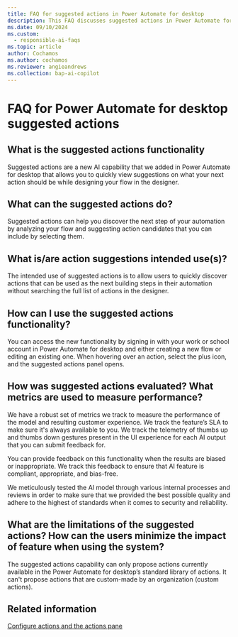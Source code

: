 ```yaml
---
title: FAQ for suggested actions in Power Automate for desktop
description: This FAQ discusses suggested actions in Power Automate for desktop and the key considerations for making use of this technology responsibly.
ms.date: 09/10/2024
ms.custom: 
  - responsible-ai-faqs
ms.topic: article
author: Cochamos
ms.author: cochamos
ms.reviewer: angieandrews
ms.collection: bap-ai-copilot
---
```

# FAQ for Power Automate for desktop suggested actions

## What is the suggested actions functionality

Suggested actions are a new AI capability that we added in Power Automate for desktop that allows you to quickly view suggestions on what your next action should be while designing your flow in the designer.

## What can the suggested actions do?  

Suggested actions can help you discover the next step of your automation by analyzing your flow and suggesting action candidates that you can include by selecting them.

## What is/are action suggestions intended use(s)?

The intended use of suggested actions is to allow users to quickly discover actions that can be used as the next building steps in their automation without searching the full list of actions in the designer.

## How can I use the suggested actions functionality?

You can access the new functionality by signing in with your work or school account in Power Automate for desktop and either creating a new flow or editing an existing one. When hovering over an action, select the plus icon, and the suggested actions panel opens.

## How was suggested actions evaluated? What metrics are used to measure performance?

We have a robust set of metrics we track to measure the performance of the model and resulting customer experience. We track the feature’s SLA to make sure it's always available to you. We track the telemetry of thumbs up and thumbs down gestures present in the UI experience for each AI output that you can submit feedback for.

You can provide feedback on this functionality when the results are biased or inappropriate. We track this feedback to ensure that AI feature is compliant, appropriate, and bias-free.

We meticulously tested the AI model through various internal processes and reviews in order to make sure that we provided the best possible quality and adhere to the highest of standards when it comes to security and reliability.

## What are the limitations of the suggested actions? How can the users minimize the impact of feature when using the system?

The suggested actions capability can only propose actions currently available in the Power Automate for desktop’s standard library of actions. It can't propose actions that are custom-made by an organization (custom actions).

## Related information

[Configure actions and the actions pane](desktop-flows/actions-pane.md)
